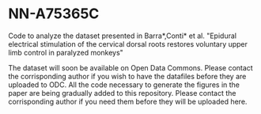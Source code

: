# NN-A75365C
Code to analyze the dataset presented in Barra*,Conti* et al. "Epidural electrical stimulation of the cervical dorsal roots restores voluntary upper limb control in paralyzed monkeys"

The dataset will soon be available on Open Data Commons. Please contact the corrisponding author if you wish to have the datafiles before they are uploaded to ODC. All the code necessary to generate the figures in the paper are being gradually added to this repository. Please contact the corrisponding author if you need them before they will be uploaded here. 


